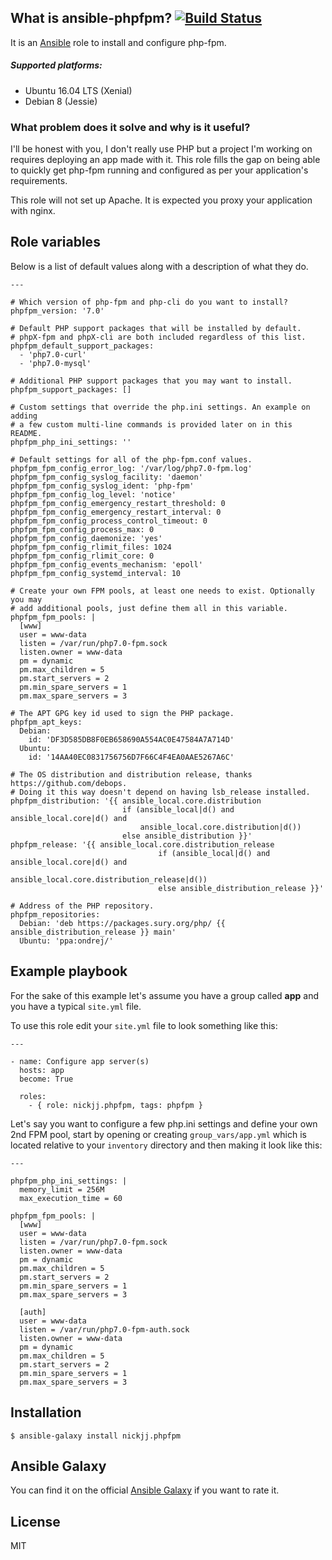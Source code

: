 ## What is ansible-phpfpm? [![Build Status](https://secure.travis-ci.org/nickjj/ansible-phpfpm.png)](http://travis-ci.org/nickjj/ansible-phpfpm)

It is an [Ansible](http://www.ansible.com/home) role to install and configure
php-fpm.

##### Supported platforms:

- Ubuntu 16.04 LTS (Xenial)
- Debian 8 (Jessie)

### What problem does it solve and why is it useful?

I'll be honest with you, I don't really use PHP but a project I'm working on
requires deploying an app made with it. This role fills the gap on being able
to quickly get php-fpm running and configured as per your application's requirements.

This role will not set up Apache. It is expected you proxy your application
with nginx.

## Role variables

Below is a list of default values along with a description of what they do.

```
---

# Which version of php-fpm and php-cli do you want to install?
phpfpm_version: '7.0'

# Default PHP support packages that will be installed by default.
# phpX-fpm and phpX-cli are both included regardless of this list.
phpfpm_default_support_packages:
  - 'php7.0-curl'
  - 'php7.0-mysql'

# Additional PHP support packages that you may want to install.
phpfpm_support_packages: []

# Custom settings that override the php.ini settings. An example on adding
# a few custom multi-line commands is provided later on in this README.
phpfpm_php_ini_settings: ''

# Default settings for all of the php-fpm.conf values.
phpfpm_fpm_config_error_log: '/var/log/php7.0-fpm.log'
phpfpm_fpm_config_syslog_facility: 'daemon'
phpfpm_fpm_config_syslog_ident: 'php-fpm'
phpfpm_fpm_config_log_level: 'notice'
phpfpm_fpm_config_emergency_restart_threshold: 0
phpfpm_fpm_config_emergency_restart_interval: 0
phpfpm_fpm_config_process_control_timeout: 0
phpfpm_fpm_config_process_max: 0
phpfpm_fpm_config_daemonize: 'yes'
phpfpm_fpm_config_rlimit_files: 1024
phpfpm_fpm_config_rlimit_core: 0
phpfpm_fpm_config_events_mechanism: 'epoll'
phpfpm_fpm_config_systemd_interval: 10

# Create your own FPM pools, at least one needs to exist. Optionally you may
# add additional pools, just define them all in this variable.
phpfpm_fpm_pools: |
  [www]
  user = www-data
  listen = /var/run/php7.0-fpm.sock
  listen.owner = www-data
  pm = dynamic
  pm.max_children = 5
  pm.start_servers = 2
  pm.min_spare_servers = 1
  pm.max_spare_servers = 3

# The APT GPG key id used to sign the PHP package.
phpfpm_apt_keys:
  Debian:
    id: 'DF3D585DB8F0EB658690A554AC0E47584A7A714D'
  Ubuntu:
    id: '14AA40EC0831756756D7F66C4F4EA0AAE5267A6C'

# The OS distribution and distribution release, thanks https://github.com/debops.
# Doing it this way doesn't depend on having lsb_release installed.
phpfpm_distribution: '{{ ansible_local.core.distribution
                         if (ansible_local|d() and ansible_local.core|d() and
                             ansible_local.core.distribution|d())
                         else ansible_distribution }}'
phpfpm_release: '{{ ansible_local.core.distribution_release
                                 if (ansible_local|d() and ansible_local.core|d() and
                                     ansible_local.core.distribution_release|d())
                                 else ansible_distribution_release }}'

# Address of the PHP repository.
phpfpm_repositories:
  Debian: 'deb https://packages.sury.org/php/ {{ ansible_distribution_release }} main'
  Ubuntu: 'ppa:ondrej/'
```

## Example playbook

For the sake of this example let's assume you have a group called **app** and
you have a typical `site.yml` file.

To use this role edit your `site.yml` file to look something like this:

```
---

- name: Configure app server(s)
  hosts: app
  become: True

  roles:
    - { role: nickjj.phpfpm, tags: phpfpm }
```

Let's say you want to configure a few php.ini settings and define your own 2nd
FPM pool, start by opening or creating `group_vars/app.yml` which is located
relative to your `inventory` directory and then making it look like this:

```
---

phpfpm_php_ini_settings: |
  memory_limit = 256M
  max_execution_time = 60

phpfpm_fpm_pools: |
  [www]
  user = www-data
  listen = /var/run/php7.0-fpm.sock
  listen.owner = www-data
  pm = dynamic
  pm.max_children = 5
  pm.start_servers = 2
  pm.min_spare_servers = 1
  pm.max_spare_servers = 3

  [auth]
  user = www-data
  listen = /var/run/php7.0-fpm-auth.sock
  listen.owner = www-data
  pm = dynamic
  pm.max_children = 5
  pm.start_servers = 2
  pm.min_spare_servers = 1
  pm.max_spare_servers = 3
```

## Installation

`$ ansible-galaxy install nickjj.phpfpm`

## Ansible Galaxy

You can find it on the official
[Ansible Galaxy](https://galaxy.ansible.com/nickjj/phpfpm/) if you want to
rate it.

## License

MIT
